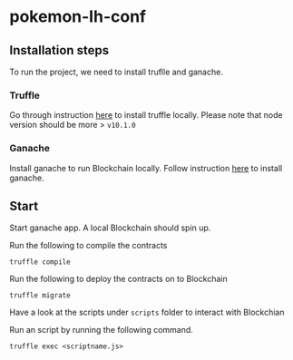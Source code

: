 # pokemon-lh-conf

## Installation steps

To run the project, we need to install truflle and ganache.

### Truffle
Go through instruction [here](https://truffleframework.com/truffle) to install truffle locally. Please note that node version should be more > `v10.1.0`

### Ganache
Install ganache to run Blockchain locally. Follow instruction [here](https://truffleframework.com/ganache) to install ganache.

## Start

Start ganache app. A local Blockchain should spin up.

Run the following to compile the contracts

```shell
truffle compile
```
Run the following to deploy the contracts on to Blockchain

```shell
truffle migrate
```

Have a look at the scripts under `scripts` folder to interact with Blockchian

Run an script by running the following command.

```shell
truffle exec <scriptname.js>
```